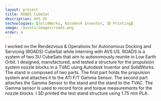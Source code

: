 ```yaml
---
layout: project
title: ROADS CubeSat
description: AVS US
technologies: [SolidWorks, Autodesk Inventor, 3D Printing]
image: /assets/images/roads.png
order: 4
---
```


I worked on the Rendezvous & Operations for Autonomous Docking and Servicing (ROADS) CubeSat while interning with AVS US. ROADS is a system of two 3U CubeSats that aim to autonomously reunite in Low Earth Orbit. I designed, manufactured, and tested a structure for the propulsion system nozzle blocks in a TVAC using Autodesk Inventor and SolidWorks. The stand is composed of two parts. The first part holds the propulsion system and attaches it to the ATI F/T Gamma Sensor. The second part attaches the Gamma Sensor to the stand and the stand to the TVAC. The Gamma sensor is used to record force and torque measurements for the nozzle blocks. I 3D printed the test stand structure using 1.75 mm PLA.


